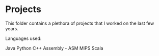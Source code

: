 # Projects

This folder contains a plethora of projects that I worked on the last few years.

Languages used:

Java
Python
C++
Assembly - ASM MIPS
Scala
